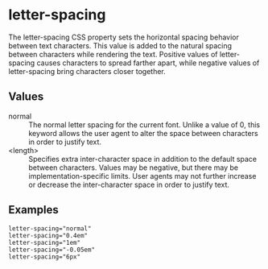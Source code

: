 # letter-spacing

The letter-spacing CSS property sets the horizontal spacing behavior between text characters. This value is added to the natural spacing between characters while rendering the text. Positive values of letter-spacing causes characters to spread farther apart, while negative values of letter-spacing bring characters closer together.

## Values

<dl>
<dt>normal</dt>
<dd>The normal letter spacing for the current font. Unlike a value of 0, this keyword allows the user agent to alter the space between characters in order to justify text.</dd>
<dt>&lt;length&gt;</dt>
<dd>Specifies extra inter-character space in addition to the default space between characters. Values may be negative, but there may be implementation-specific limits. User agents may not further increase or decrease the inter-character space in order to justify text.</dd>
</dl>

## Examples

```
letter-spacing="normal"
letter-spacing="0.4em"
letter-spacing="1em"
letter-spacing="-0.05em"
letter-spacing="6px"
```
